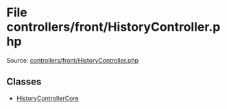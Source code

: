 File controllers/front/HistoryController.php
=========

Source: [controllers/front/HistoryController.php](https://github.com/PrestaShop/PrestaShop/blob/1.5.2.0/controllers/front/HistoryController.php)


Classes
-------

* [HistoryControllerCore](class.HistoryControllerCore.md)

